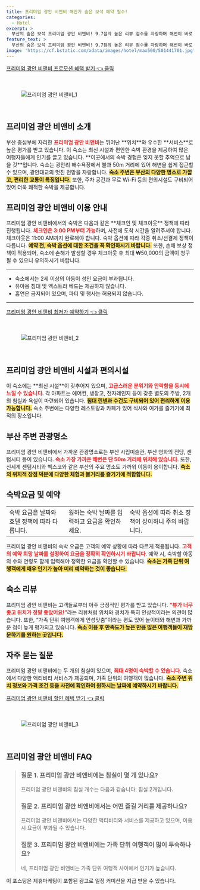 ```yaml
---
title: 프리미엄 광안 비앤비 해안가 숨은 보석 예약 필수!
categories:
  - Hotel
excerpt: >
  부산의 숨은 보석 프리미엄 광안 비앤비! 9.7점의 높은 리뷰 점수를 자랑하며 해변이 바로 앞에 위치해 가족 단위 여행객에게 최적입니다. 환상적인 광안대교 전망과 편안한 숙소에서 잊지 못할 휴식을 즐겨보세요!
feature_text: >
  부산의 숨은 보석 프리미엄 광안 비앤비! 9.7점의 높은 리뷰 점수를 자랑하며 해변이 바로 앞에 위치해 가족 단위 여행객에게 최적입니다. 환상적인 광안대교 전망과 편안한 숙소에서 잊지 못할 휴식을 즐겨보세요!
image: 'https://cf.bstatic.com/xdata/images/hotel/max500/501441701.jpg?k=9ccb79d526e03777282e104106dc3528ad1b69791f8c01869b9d30eb75c5ad2d&o=&hp=1'
---
```


<p><a class="modoo-button" href="https://tinyurl.com/2dkqk3pp" rel="nofollow noopener">프리미엄 광안 비앤비 프로모션 혜택 받기 👈 클릭</a></p><br/>
<figure class="image"><img alt="프리미엄 광안 비앤비_1" src="https://cf.bstatic.com/xdata/images/hotel/max1024x768/501441731.jpg?k=0d3f59dd7ac8dbcd4de4c450667b3cf1bfc4d5507f08e4c7aa8b4c4b800fbecb&amp;o=&amp;hp=1"/></figure><br/>

<h2 id="프리미엄_광안_비앤비_소개">프리미엄 광안 비앤비 소개</h2>
<p>부산 중심부에 자리한 <b><span style="color: #ee2323;">프리미엄 광안 비앤비</span></b>는 뛰어난 **위치**와 우수한 **서비스**로 높은 평가를 받고 있습니다. 이 숙소는 최신 시설과 편안한 숙박 환경을 제공하여 많은 여행자들에게 인기를 끌고 있습니다. **이곳에서의 숙박 경험은 잊지 못할 추억으로 남을 것**입니다. 숙소는 광안리 해수욕장에서 불과 50m 거리에 있어 해변을 쉽게 접근할 수 있으며, 광안대교의 멋진 전망을 자랑합니다. <b><span style="background-color: #ffe066;">숙소 주변은 부산의 다양한 명소로 가깝고, 편리한 교통이 특징입니다.</span></b> 또한, 주차 공간과 무료 Wi-Fi 등의 편의시설도 구비되어 있어 더욱 쾌적한 숙박을 제공합니다.</p>
<h2 id="프리미엄_광안_비앤비_이용_안내">프리미엄 광안 비앤비 이용 안내</h2>
<p>프리미엄 광안 비앤비에서의 숙박은 다음과 같은 **체크인 및 체크아웃** 정책에 따라 진행됩니다. <b><span style="color: #ee2323;">체크인은 3:00 PM부터 가능</span></b>하며, 사전에 도착 시간을 알려주셔야 합니다. 체크아웃은 11:00 AM까지 완료해야 합니다. 숙박 옵션에 따라 각종 취소/선결제 정책이 다릅니다. <b><span style="background-color: #ffe066;">예약 전, 숙박 옵션에 대한 조건을 꼭 확인하시기 바랍니다.</span></b> 또한, 손해 보상 정책이 적용되어, 숙소에 손해가 발생할 경우 체크아웃 후 최대 ₩50,000의 금액이 청구될 수 있으니 유의하시기 바랍니다.</p>
<hr/>
<ul>
<li>숙소에서는 2세 이상의 아동이 성인 요금이 부과됩니다.</li>
<li>유아용 침대 및 엑스트라 베드는 제공하지 않습니다.</li>
<li>흡연은 금지되어 있으며, 파티 및 행사는 허용되지 않습니다.</li>
</ul>
<hr/>
<p><a class="modoo-button" href="https://tinyurl.com/2dkqk3pp" rel="nofollow noopener">프리미엄 광안 비앤비 최저가 예약하기 👈 클릭</a></p><br/>
<figure class="image"><img alt="프리미엄 광안 비앤비_2" src="https://cf.bstatic.com/xdata/images/hotel/max500/501441701.jpg?k=9ccb79d526e03777282e104106dc3528ad1b69791f8c01869b9d30eb75c5ad2d&amp;o=&amp;hp=1"/></figure><br/>
<h2 id="프리미엄_광안_비앤비_시설과_편의시설">프리미엄 광안 비앤비 시설과 편의시설</h2>
<p>이 숙소에는 **최신 시설**이 갖추어져 있으며, <b><span style="color: #ee2323;">고급스러운 분위기와 안락함을 동시에 느낄 수 있습니다</span></b>. 각 아파트는 에어컨, 냉장고, 전자레인지 등이 갖춘 별도의 주방, 2개의 침실과 욕실이 마련되어 있습니다. <b><span style="background-color: #ffe066;">침대 린넨과 수건도 구비되어 있어 편리하게 이용 가능합니다.</span></b> 숙소 주변에는 다양한 레스토랑과 카페가 있어 식사와 여가를 즐기기에 최적의 장소입니다.</p>
<h2 id="부산_주변_관광명소">부산 주변 관광명소</h2>
<p>프리미엄 광안 비앤비에서 가까운 관광명소로는 부산 시립미술관, 부산 영화의 전당, 센텀시티 등이 있습니다. <b><span style="color: #ee2323;">숙소 가장 가까운 해변은 단 50m 거리에 위치해 있습니다</span></b>. 또한, 신세계 센텀시티와 벡스코와 같은 부산의 주요 명소도 가까워 이동이 용이합니다. <b><span style="background-color: #ffe066;">숙소의 위치적 장점 덕분에 다양한 체험과 볼거리를 즐기기에 적합합니다.</span></b></p>
<h2 id="숙박요금_및_예약">숙박요금 및 예약</h2>
<table>
<tr>
<td>숙박 요금은 날짜와 호텔 정책에 따라 다릅니다.</td>
<td>원하는 숙박 날짜를 입력하고 요금을 확인하세요.</td>
<td>숙박 옵션에 따라 취소 정책이 상이하니 주의 바랍니다.</td>
</tr>
</table>
<p>프리미엄 광안 비앤비의 숙박 요금은 고객의 예약 상황에 따라 다르게 적용됩니다. <b><span style="color: #ee2323;">고객의 예약 희망 날짜를 설정하여 요금을 정확히 확인하시기 바랍니다</span></b>. 예약 시, 숙박할 아동의 수와 연령도 함께 입력해야 정확한 요금을 확인할 수 있습니다. <b><span style="background-color: #ffe066;">숙소는 가족 단위 여행객에게 매우 인기가 높아 미리 예약하는 것이 좋습니다.</span></b></p>
<h2 id="숙소_리뷰">숙소 리뷰</h2>
<p>프리미엄 광안 비앤비는 고객들로부터 아주 긍정적인 평가를 받고 있습니다. <b><span style="color: #ee2323;">“뷰가 너무 좋고 위치가 정말 좋았어요!”</span></b>라는 리뷰처럼 위치와 경치가 특히 인상적이라는 의견이 많습니다. 또한, “가족 단위 여행객에게 안성맞춤”이라는 평도 있어 놀이터와 해변과 가까운 점이 높게 평가되고 있습니다. <b><span style="background-color: #ffe066;">숙소 이용 후 만족도가 높은 만큼 많은 여행객들이 재방문하기를 원하는 곳입니다.</span></b></p>
<h2 id="자주_묻는_질문">자주 묻는 질문</h2>
<p>프리미엄 광안 비앤비에는 두 개의 침실이 있으며, <b><span style="color: #ee2323;">최대 4명이 숙박할 수 있습니다</span></b>. 숙소에서 다양한 액티비티 서비스가 제공되며, 가족 단위의 여행객이 많습니다. <b><span style="background-color: #ffe066;">숙소 주변 위치 정보와 가격 조건 등을 사전에 확인하여 원하시는 날짜에 예약하시기 바랍니다.</span></b></p>

<p><a class="modoo-button" href="https://tinyurl.com/2dkqk3pp" rel="nofollow noopener">프리미엄 광안 비앤비 할인 혜택 받기 👈 클릭</a></p><br>

<figure class="image"><img src="https://cf.bstatic.com/xdata/images/hotel/max500/501441724.jpg?k=e0f86a57640f6a1ac8ade6b9892eaad3b4907899ead3fe36cba9c8c4853b3ba9&o=&hp=1" alt="프리미엄 광안 비앤비_3"></figure><br>
<h2 id="프리미엄 광안 비앤비_FAQ">프리미엄 광안 비앤비 FAQ</h2>
<div itemscope="" itemtype="https://schema.org/FAQPage">
<blockquote>
<div itemscope="" itemprop="mainEntity" itemtype="https://schema.org/Question">
<h3 id="질문_1" itemprop="name">질문 1. 프리미엄 광안 비앤비에는 침실이 몇 개 있나요?</h3>
<div itemscope="" itemprop="acceptedAnswer" itemtype="https://schema.org/Answer">
<span itemprop="text">
<p>프리미엄 광안 비앤비의 침실 개수는 다음과 같습니다: 침실 2개입니다.</p>
</span>
</div>
</div>
<div itemscope="" itemprop="mainEntity" itemtype="https://schema.org/Question">
<h3 id="질문_2" itemprop="name">질문 2. 프리미엄 광안 비앤비에서는 어떤 즐길 거리를 제공하나요?</h3>
<div itemscope="" itemprop="acceptedAnswer" itemtype="https://schema.org/Answer">
<span itemprop="text">
<p>프리미엄 광안 비앤비에서는 다양한 액티비티와 서비스를 제공하고 있으며, 이용 시 요금이 부과될 수 있습니다.</p>
</span>
</div>
</div>
<div itemscope="" itemprop="mainEntity" itemtype="https://schema.org/Question">
<h3 id="질문_3" itemprop="name">질문 3. 프리미엄 광안 비앤비에는 가족 단위 여행객이 많이 투숙하나요?</h3>
<div itemscope="" itemprop="acceptedAnswer" itemtype="https://schema.org/Answer">
<span itemprop="text">
<p>네, 프리미엄 광안 비앤비는 가족 단위 여행객 사이에서 인기가 높습니다.</p>
</span>
</div>
</div>
</blockquote>
</div><p>이 포스팅은 제휴마케팅이 포함된 광고로 일정 커미션을 지급 받을 수 있습니다.</p>

